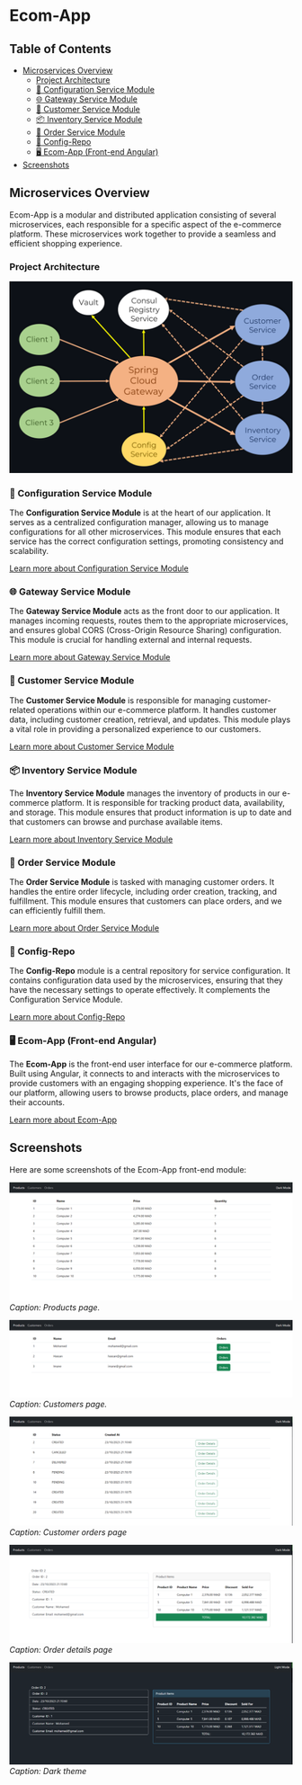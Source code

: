 # Ecom-App
## Table of Contents

- [Microservices Overview](#microservices-overview)
  - [Project Architecture](#project-architecture)
  - [🔌 Configuration Service Module](#-configuration-service-module)
  - [🌐 Gateway Service Module](#-gateway-service-module)
  - [👥 Customer Service Module](#-customer-service-module)
  - [📦 Inventory Service Module](#-inventory-service-module)
  - [🛒 Order Service Module](#-order-service-module)
  - [📁 Config-Repo](#-config-repo)
  - [🖥️ Ecom-App (Front-end Angular)](#️-ecom-app-front-end-angular)
- [Screenshots](#screenshots)

## Microservices Overview

Ecom-App is a modular and distributed application consisting of several microservices, each responsible for a specific aspect of the e-commerce platform. These microservices work together to provide a seamless and efficient shopping experience.

### Project Architecture
![Architecture](assets/architecture.png)

### 🔌 Configuration Service Module

The **Configuration Service Module** is at the heart of our application. It serves as a centralized configuration manager, allowing us to manage configurations for all other microservices. This module ensures that each service has the correct configuration settings, promoting consistency and scalability.

[Learn more about Configuration Service Module](https://github.com/Slimani-CE/ecom-app-config-service)

### 🌐 Gateway Service Module

The **Gateway Service Module** acts as the front door to our application. It manages incoming requests, routes them to the appropriate microservices, and ensures global CORS (Cross-Origin Resource Sharing) configuration. This module is crucial for handling external and internal requests.

[Learn more about Gateway Service Module](https://github.com/Slimani-CE/ecom-app-gateway-service)

### 👥 Customer Service Module

The **Customer Service Module** is responsible for managing customer-related operations within our e-commerce platform. It handles customer data, including customer creation, retrieval, and updates. This module plays a vital role in providing a personalized experience to our customers.

[Learn more about Customer Service Module](https://github.com/Slimani-CE/ecom-app-customer-service)

### 📦 Inventory Service Module

The **Inventory Service Module** manages the inventory of products in our e-commerce platform. It is responsible for tracking product data, availability, and storage. This module ensures that product information is up to date and that customers can browse and purchase available items.

[Learn more about Inventory Service Module](https://github.com/Slimani-CE/ecom-app-inventory-service)

### 🛒 Order Service Module

The **Order Service Module** is tasked with managing customer orders. It handles the entire order lifecycle, including order creation, tracking, and fulfillment. This module ensures that customers can place orders, and we can efficiently fulfill them.

[Learn more about Order Service Module](https://github.com/Slimani-CE/ecom-app-order-service)

### 📁 Config-Repo

The **Config-Repo** module is a central repository for service configuration. It contains configuration data used by the microservices, ensuring that they have the necessary settings to operate effectively. It complements the Configuration Service Module.

[Learn more about Config-Repo](https://github.com/Slimani-CE/ecom-app-config-repo)

### 🖥️ Ecom-App (Front-end Angular)

The **Ecom-App** is the front-end user interface for our e-commerce platform. Built using Angular, it connects to and interacts with the microservices to provide customers with an engaging shopping experience. It's the face of our platform, allowing users to browse products, place orders, and manage their accounts.

[Learn more about Ecom-App](https://github.com/Slimani-CE/ecom-app-front-end)

## Screenshots

Here are some screenshots of the Ecom-App front-end module:

![Ecom-App Screenshot 1](/assets/screenshot1.png)
*Caption: Products page.*

![Ecom-App Screenshot 2](/assets/screenshot2.png)
*Caption: Customers page.*

![Ecom-App Screenshot 3](/assets/screenshot3.png)
*Caption: Customer orders page*

![Ecom-App Screenshot 4](/assets/screenshot4.png)
*Caption: Order details page*

![Ecom-App Screenshot 5](/assets/screenshot5.png)
*Caption: Dark theme*


